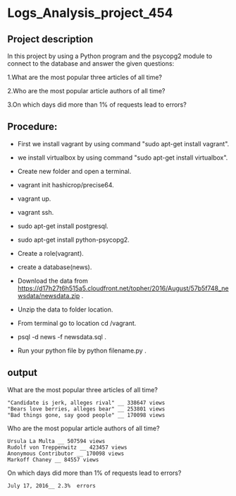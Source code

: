 # Logs_Analysis_project_454
## Project description

In this project by using a Python program and the psycopg2 module to connect to the database and answer the given questions:

1.What are the most popular three articles of all time?

2.Who are the most popular article authors of all time?

3.On which days did more than 1% of requests lead to errors?

## Procedure:

* First we install vagrant by using command "sudo apt-get install vagrant".

* we install virtualbox by using command "sudo apt-get install virtualbox".

* Create new folder and open a terminal.

* vagrant init hashicrop/precise64.

* vagrant up.

* vagrant ssh.

* sudo apt-get install postgresql.

* sudo apt-get install python-psycopg2.

* Create a role(vagrant).

* create a database(news).

* Download the data from https://d17h27t6h515a5.cloudfront.net/topher/2016/August/57b5f748_newsdata/newsdata.zip .

* Unzip the data to folder location.

* From terminal go to location cd /vagrant.

* psql -d news -f newsdata.sql .

* Run your python file by python filename.py .

## output
What are the most popular three articles of all time?

    "Candidate is jerk, alleges rival" __ 338647 views
    "Bears love berries, alleges bear" __ 253801 views
    "Bad things gone, say good people" __ 170098 views

  Who are the most popular article authors of all time?

    Ursula La Multa __ 507594 views
    Rudolf von Treppenwitz __ 423457 views
    Anonymous Contributor __ 170098 views
    Markoff Chaney __ 84557 views

  On which days did more than 1% of requests lead to errors?

	July 17, 2016__ 2.3%  errors

